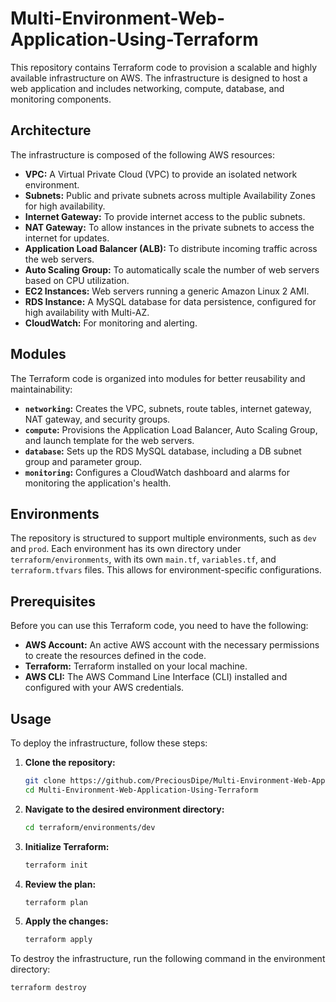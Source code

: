 # Multi-Environment-Web-Application-Using-Terraform

This repository contains Terraform code to provision a scalable and highly available infrastructure on AWS. The infrastructure is designed to host a web application and includes networking, compute, database, and monitoring components.

## Architecture

The infrastructure is composed of the following AWS resources:

- **VPC:** A Virtual Private Cloud (VPC) to provide an isolated network environment.
- **Subnets:** Public and private subnets across multiple Availability Zones for high availability.
- **Internet Gateway:** To provide internet access to the public subnets.
- **NAT Gateway:** To allow instances in the private subnets to access the internet for updates.
- **Application Load Balancer (ALB):** To distribute incoming traffic across the web servers.
- **Auto Scaling Group:** To automatically scale the number of web servers based on CPU utilization.
- **EC2 Instances:** Web servers running a generic Amazon Linux 2 AMI.
- **RDS Instance:** A MySQL database for data persistence, configured for high availability with Multi-AZ.
- **CloudWatch:** For monitoring and alerting.

## Modules

The Terraform code is organized into modules for better reusability and maintainability:

- **`networking`:** Creates the VPC, subnets, route tables, internet gateway, NAT gateway, and security groups.
- **`compute`:** Provisions the Application Load Balancer, Auto Scaling Group, and launch template for the web servers.
- **`database`:** Sets up the RDS MySQL database, including a DB subnet group and parameter group.
- **`monitoring`:** Configures a CloudWatch dashboard and alarms for monitoring the application's health.

## Environments

The repository is structured to support multiple environments, such as `dev` and `prod`. Each environment has its own directory under `terraform/environments`, with its own `main.tf`, `variables.tf`, and `terraform.tfvars` files. This allows for environment-specific configurations.

## Prerequisites

Before you can use this Terraform code, you need to have the following:

- **AWS Account:** An active AWS account with the necessary permissions to create the resources defined in the code.
- **Terraform:** Terraform installed on your local machine.
- **AWS CLI:** The AWS Command Line Interface (CLI) installed and configured with your AWS credentials.

## Usage

To deploy the infrastructure, follow these steps:

1. **Clone the repository:**
   ```bash
   git clone https://github.com/PreciousDipe/Multi-Environment-Web-Application-Using-Terraform.git
   cd Multi-Environment-Web-Application-Using-Terraform
   ```

2. **Navigate to the desired environment directory:**
   ```bash
   cd terraform/environments/dev
   ```

3. **Initialize Terraform:**
   ```bash
   terraform init
   ```

4. **Review the plan:**
   ```bash
   terraform plan
   ```

5. **Apply the changes:**
   ```bash
   terraform apply
   ```

To destroy the infrastructure, run the following command in the environment directory:

```bash
terraform destroy
```
